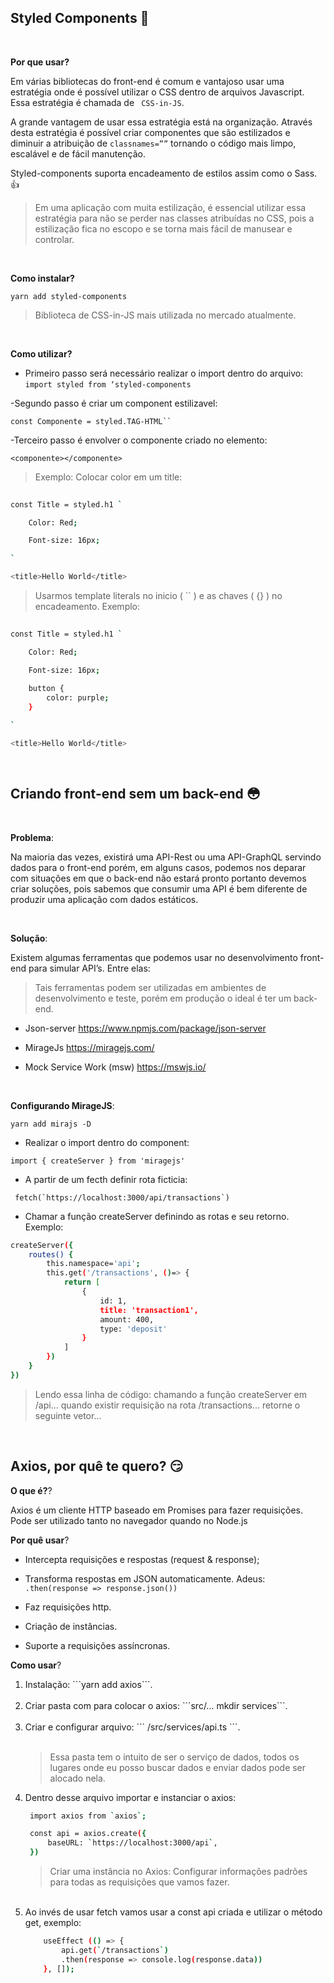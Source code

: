 ## Styled Components :art: 

<br> 

<b>Por que usar?</b> 

Em várias bibliotecas do front-end é comum e vantajoso usar uma estratégia onde é possível utilizar o CSS dentro de arquivos Javascript. Essa estratégia é chamada de ``` CSS-in-JS```. 

A grande vantagem de usar essa estratégia está na organização. Através desta estratégia é possível criar componentes que são estilizados e diminuir a atribuição de ```classnames=””``` tornando o código mais limpo, escalável e de fácil manutenção. 

Styled-components suporta encadeamento de estilos assim como o Sass. :+1: 

> Em uma aplicação com muita estilização, é essencial utilizar essa estratégia para não se perder nas classes atribuídas no CSS, pois a estilização fica no escopo e se torna mais fácil de manusear e controlar. 

<br> 

<b>Como instalar?</b> 

``` yarn add styled-components ```  

> Biblioteca de CSS-in-JS mais utilizada no mercado atualmente. 

<br> 

<b> Como utilizar? </b> 

- Primeiro passo será necessário realizar o import dentro do arquivo: 
```import styled from ‘styled-components``` 

-Segundo passo é criar um component estilizavel: 

```const Componente = styled.TAG-HTML`` ``` 

-Terceiro passo é envolver o componente criado no elemento: 

```<componente></componente>``` 
<br> 

> Exemplo: Colocar color em um title: 

 
```bash
 
const Title = styled.h1 ` 

	Color: Red; 

	Font-size: 16px; 

` 

<title>Hello World</title> 

``` 

> Usarmos template literals no inicio ( `` ) e as chaves ( {} ) no encadeamento. Exemplo:

```bash
 
const Title = styled.h1 ` 

	Color: Red; 

	Font-size: 16px; 
    
    button {
        color: purple;
    }

` 

<title>Hello World</title> 

``` 
<br>

## Criando front-end sem um back-end :flushed:

<br> 

<b>Problema</b>: 

Na maioria das vezes, existirá uma API-Rest ou uma API-GraphQL servindo dados para o front-end porém, em alguns casos, podemos nos deparar com situações em que o back-end não estará pronto portanto devemos criar soluções, pois sabemos que consumir uma API é bem diferente de produzir uma aplicação com dados estáticos. 

<br> 

<b>Solução</b>: 

Existem algumas ferramentas que podemos usar no desenvolvimento front-end para simular API’s. Entre elas: 

> Tais ferramentas podem ser utilizadas em ambientes de desenvolvimento e teste, porém em produção o ideal é ter um back-end. 

- Json-server https://www.npmjs.com/package/json-server 

- MirageJs  https://miragejs.com/ 

- Mock Service Work (msw) https://mswjs.io/ 

<br> 

<b>Configurando MirageJS</b>:

```yarn add mirajs -D```

- Realizar o import dentro do component:

``` import { createServer } from 'miragejs' ```

- A partir de um fecth definir rota ficticia:

```  fetch(`https://localhost:3000/api/transactions`) ```

- Chamar a função createServer definindo as rotas e seu retorno. Exemplo:

```bash
createServer({
	routes() {
		this.namespace='api'; 
		this.get('/transactions', ()=> {
			return [
				{
					id: 1,
					title: 'transaction1',
					amount: 400,
					type: 'deposit'
				}
			]
		})
	}
})
```

> Lendo essa linha de código:
> chamando a função createServer em /api...
> quando existir requisição na rota /transactions...
> retorne o seguinte vetor...

<br>

## Axios, por quê te quero? :smirk:

<b>O que é?</b>?

Axios é um cliente HTTP baseado em Promises para fazer requisições. Pode ser utilizado tanto no navegador quando no Node.js

<b>Por quê usar</b>?

- Intercepta requisições e respostas (request & response);

- Transforma respostas em JSON automaticamente. Adeus: ``` .then(response => response.json()) ```

- Faz requisições http.

- Criação de instâncias.

- Suporte a requisições assíncronas.

<b>Como usar</b>?

<ol>
<li>Instalação: ```yarn add axios```.</li><br>

<li>Criar pasta com para colocar o axios: ```src/... mkdir services```.</li><br>

<li>Criar e configurar arquivo: ``` /src/services/api.ts ```.</li><br>

> Essa pasta tem o intuito de ser o serviço de dados, todos os lugares onde eu posso buscar dados e enviar dados pode ser alocado nela.

<li>Dentro desse arquivo importar e instanciar o axios:

```bash
 import axios from `axios`;

 const api = axios.create({
	 baseURL: `https://localhost:3000/api`,
 })
```

> Criar uma instância no Axios: Configurar informações padrões para todas as requisições que vamos fazer.

</li><br>

<li>Ao invés de usar fetch vamos usar a const api criada e utilizar o método get, exemplo:</li>

```bash
    useEffect (() => {
        api.get(`/transactions`)
        .then(response => console.log(response.data))
    }, []);
```
</ol>







